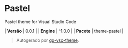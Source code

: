 # Pastel

Pastel theme for Visual Studio Code

| **Versão** | 0.0.1 |
| **Engine** | ^1.0.0 |
| **Pacote** | theme-pastel |

> Autogerado por [go-vsc-theme](https://github.com/natalbu/go-vsc-theme).
